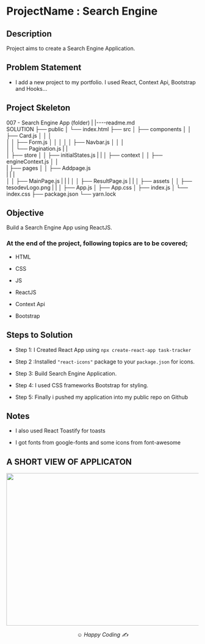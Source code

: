 # ProjectName : Search Engine

## Description

Project aims to create a Search Engine Application.

## Problem Statement

- I add a new project to my portfolio. I used React, Context Api, Bootstrap and Hooks...

## Project Skeleton


007 - Search Engine App (folder)
|
|----readme.md         
SOLUTION
├── public
│     └── index.html
├── src
│    ├── components
│    │       ├── Card.js
│    │       │     
│    │       ├── Form.js
│    │       │
│    │       ├── Navbar.js
│    │       │     
│    │       └── Pagination.js
|    |        
│    ├── store
│    │       ├── initialStates.js
|    |
│    ├── context
│    │       ├── engineContext.js
│    │   
|    ├── pages
│    │       ├── Addpage.js  
|    |       |      
│    │       ├── MainPage.js 
|    |       |
│    │       ├── ResultPage.js 
|    |
│    ├── assets
│    │       ├── tesodevLogo.png
|    |
│    ├── App.js
│    ├── App.css
│    ├── index.js
│    └── index.css
├── package.json
└── yarn.lock


## Objective

Build a Search Engine App using ReactJS.

### At the end of the project, following topics are to be covered;

- HTML

- CSS

- JS

- ReactJS

- Context Api

- Bootstrap


## Steps to Solution

- Step 1: I Created React App using `npx create-react-app task-tracker`

- Step 2 :Installed `"react-icons"` package to your `package.json` for icons.

- Step 3: Build Search Engine Application.

- Step 4: I used CSS frameworks Bootstrap for styling.

- Step 5: Finally i pushed my application into my public repo on Github


## Notes

-  I also used React Toastify for toasts

-  I got fonts from google-fonts and some icons from font-awesome

## A SHORT VIEW OF APPLICATON

<img src="https://media.giphy.com/media/1iE94cYnxCM6DPzECx/giphy.gif" width="800" height="400m" />


*<p align="center">&#9786; Happy Coding &#9997;</p>*